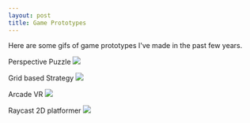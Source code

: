 ```yaml
---
layout: post
title: Game Prototypes
---
```

Here are some gifs of game prototypes I've made in the past few years. 

Perspective Puzzle
![](http://i.imgur.com/ui5OqbW.gif)

Grid based Strategy
![](http://i.imgur.com/9uBWcSK.gif)

Arcade VR
![](http://i.imgur.com/daCLUMQ.gif)

Raycast 2D platformer
![](http://i.imgur.com/MWk9axY.png)
